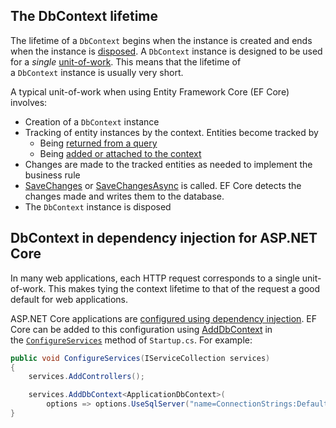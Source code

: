 ## The DbContext lifetime

The lifetime of a `DbContext` begins when the instance is created and ends when the instance is [disposed](https://learn.microsoft.com/en-us/dotnet/standard/garbage-collection/unmanaged). A `DbContext` instance is designed to be used for a _single_ [unit-of-work](https://www.martinfowler.com/eaaCatalog/unitOfWork.html). This means that the lifetime of a `DbContext` instance is usually very short.

A typical unit-of-work when using Entity Framework Core (EF Core) involves:

- Creation of a `DbContext` instance
- Tracking of entity instances by the context. Entities become tracked by
    - Being [returned from a query](https://learn.microsoft.com/en-us/ef/core/querying/tracking)
    - Being [added or attached to the context](https://learn.microsoft.com/en-us/ef/core/saving/disconnected-entities)
- Changes are made to the tracked entities as needed to implement the business rule
- [SaveChanges](https://learn.microsoft.com/en-us/dotnet/api/microsoft.entityframeworkcore.dbcontext.savechanges) or [SaveChangesAsync](https://learn.microsoft.com/en-us/dotnet/api/microsoft.entityframeworkcore.dbcontext.savechangesasync) is called. EF Core detects the changes made and writes them to the database.
- The `DbContext` instance is disposed

## DbContext in dependency injection for ASP.NET Core

In many web applications, each HTTP request corresponds to a single unit-of-work. This makes tying the context lifetime to that of the request a good default for web applications.

ASP.NET Core applications are [configured using dependency injection](https://learn.microsoft.com/en-us/aspnet/core/fundamentals/startup). EF Core can be added to this configuration using [AddDbContext](https://learn.microsoft.com/en-us/dotnet/api/microsoft.extensions.dependencyinjection.entityframeworkservicecollectionextensions.adddbcontext) in the [`ConfigureServices`](https://learn.microsoft.com/en-us/aspnet/core/fundamentals/startup#the-configureservices-method) method of `Startup.cs`. For example:

```c#
public void ConfigureServices(IServiceCollection services)
{
    services.AddControllers();

    services.AddDbContext<ApplicationDbContext>(
        options => options.UseSqlServer("name=ConnectionStrings:DefaultConnection"));
}
```